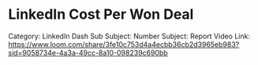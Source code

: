 # LinkedIn Cost Per Won Deal

Category: LinkedIn Dash
Sub Subject: Number
Subject: Report
Video Link: https://www.loom.com/share/3fe10c753d4a4ecbb36cb2d3965eb983?sid=9058734e-4a3a-49cc-8a10-098239c690bb